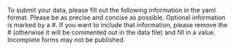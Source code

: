 To submit your data, please fill out the following information in the yaml format. Please be as precise and concise as possible. Optional information is marked by a #. If you want to include that information, please remove the # (otherwise it will be commented out in the data file) and fill in a value. Incomplete forms may not be published.